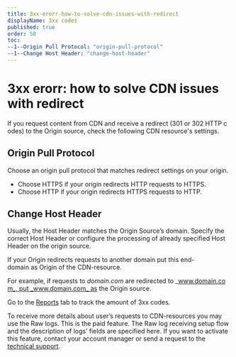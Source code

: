 ```yaml
---
title: 3xx-erorr-how-to-solve-cdn-issues-with-redirect
displayName: 3xx codes
published: true
order: 50
toc:
--1--Origin Pull Protocol: "origin-pull-protocol"
--1--Change Host Header: "change-host-header"
---
```

# 3xx erorr: how to solve CDN issues with redirect

If you request content from CDN and receive a redirect (301 or 302 HTTP codes) to the Origin source, check the following CDN resource's settings. 

## Origin Pull Protocol 

Choose an origin pull protocol that matches redirect settings on your origin. 

- Choose HTTPS if your origin redirects HTTP requests to HTTPS. 
- Choose HTTP if your origin redirects HTTPS requests to HTTP. 

## Change Host Header

Usually, the Host Header matches the Origin Source’s domain. Specify the correct Host Header or configure the processing of already specified Host Header on the origin source.

If your Origin redirects requests to another domain put this end-domain as Origin of the CDN-resource. 

For example, if requests to _domain.com_ are redirected to _www.domain.com_, put _www.domain.com_ as the Origin source. 

Go to the <a href="https://gcore.com/docs/cdn/view-statistics-of-a-cdn-resource" target="_blank">Reports</a> tab to track the amount of 3xx codes.

To receive more details about user’s requests to CDN-resources you may use the Raw logs. This is the paid feature. The Raw log receiving setup flow and the description of logs’ fields are specified here. If you want to activate this feature, contact your account manager or send a request to the [technical support](support@gcore.com).
